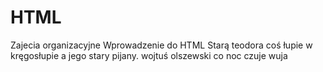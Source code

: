 # HTML

Zajecia organizacyjne
Wprowadzenie do HTML
Starą teodora coś łupie w kręgosłupie a jego stary pijany. wojtuś olszewski co noc czuje wuja
